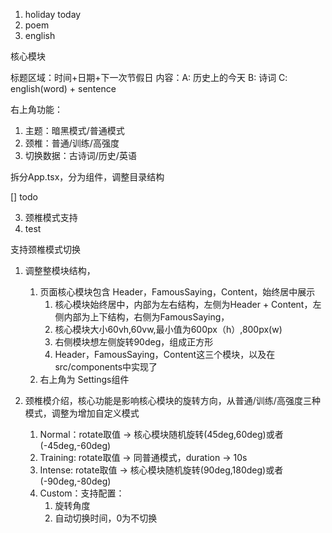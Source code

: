 1. holiday today
2. poem
3. english

核心模块

标题区域：时间+日期+下一次节假日
内容：A: 历史上的今天 B: 诗词 C: english(word) + sentence

右上角功能：

1. 主题：暗黑模式/普通模式
2. 颈椎：普通/训练/高强度
3. 切换数据：古诗词/历史/英语

拆分App.tsx，分为组件，调整目录结构

[] todo

3. 颈椎模式支持
4. test

支持颈椎模式切换

1. 调整整模块结构，

   1. 页面核心模块包含 Header，FamousSaying，Content，始终居中展示
      1. 核心模块始终居中，内部为左右结构，左侧为Header + Content，左侧内部为上下结构，右侧为FamousSaying，
      2. 核心模块大小60vh,60vw,最小值为600px（h）,800px(w)
      3. 右侧模块想左侧旋转90deg，组成正方形
      4. Header，FamousSaying，Content这三个模块，以及在src/components中实现了
   2. 右上角为 Settings组件

2. 颈椎模介绍，核心功能是影响核心模块的旋转方向，从普通/训练/高强度三种模式，调整为增加自定义模式

   1. Normal：rotate取值 -> 核心模块随机旋转(45deg,60deg)或者(-45deg,-60deg)
   2. Training: rotate取值 -> 同普通模式，duration -> 10s
   3. Intense: rotate取值 -> 核心模块随机旋转(90deg,180deg)或者(-90deg,-80deg)
   4. Custom：支持配置：
      1. 旋转角度
      2. 自动切换时间，0为不切换
